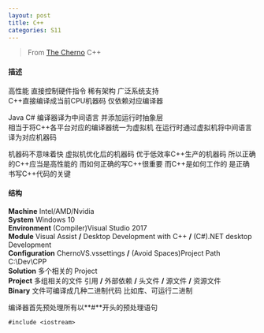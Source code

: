 ```yaml
---
layout: post
title: C++
categories: S11
---
```


> From [The Cherno](https://www.youtube.com/channel/UCQ-W1KE9EYfdxhL6S4twUNw) C++

#### 描述

高性能 直接控制硬件指令 稀有架构 广泛系统支持  
C++直接编译成当前CPU机器码 仅依赖对应编译器

Java C# 编译器译为中间语言 并添加运行时抽象层  
相当于将C++各平台对应的编译器统一为虚拟机 在运行时通过虚拟机将中间语言译为对应机器码

机器码不意味着快 虚拟机优化后的机器码 优于低效率C++生产的机器码 所以正确的C++应当是高性能的 而如何正确的写C++很重要 而C++是如何工作的 是正确书写C++代码的关键

#### 结构

**Machine** Intel/AMD/Nvidia  
**System** Windows 10  
**Environment** (Compiler)Visual Studio 2017  
**Module** Visual Assist **/** Desktop Development with C++ **/** (C#).NET desktop Development  
**Configuration** ChernoVS.vssettings **/** (Avoid Spaces)Project Path C:\Dev\CPP\
**Solution** 多个相关的 Project  
**Project** 多组相关的文件 引用 **/** 外部依赖 **/** 头文件 **/** 源文件 **/** 资源文件  
**Binary** 文件可编译成几种二进制代码 比如库、可运行二进制  



编译器首先预处理所有以**#**开头的预处理语句
```
#include <iostream>
```